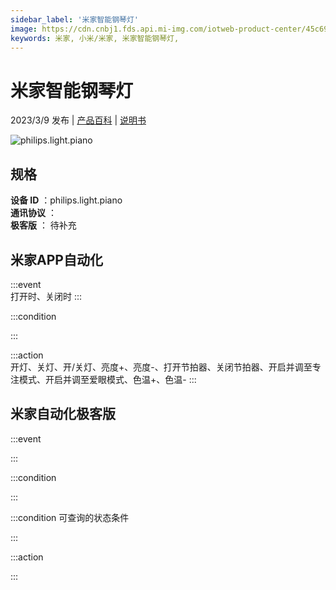 ```yaml
---
sidebar_label: '米家智能钢琴灯'
image: https://cdn.cnbj1.fds.api.mi-img.com/iotweb-product-center/45c69c4effebfabdb1b96850ae386309_1662605415620.png?GalaxyAccessKeyId=AKVGLQWBOVIRQ3XLEW&Expires=9223372036854775807&Signature=eU7StXVw8aiscB2VZjyMO/zSRko=
keywords: 米家, 小米/米家, 米家智能钢琴灯, 
---
```

# 米家智能钢琴灯

2023/3/9 发布 | [产品百科](https://home.mi.com/webapp/content/baike/product/index.html?model=philips.light.piano/) | [说明书](https://home.mi.com/views/introduction.html?model=philips.light.piano&region=cn)

![philips.light.piano](https://cdn.cnbj1.fds.api.mi-img.com/iotweb-product-center/45c69c4effebfabdb1b96850ae386309_1662605415620.png?GalaxyAccessKeyId=AKVGLQWBOVIRQ3XLEW&Expires=9223372036854775807&Signature=eU7StXVw8aiscB2VZjyMO/zSRko=)

## 规格  
> 
**设备 ID** ：philips.light.piano  
**通讯协议** ：  
**极客版**  ： 待补充 


## 米家APP自动化  

:::event  
打开时、关闭时
:::

:::condition  

:::

:::action   
开灯、关灯、开/关灯、亮度+、亮度-、打开节拍器、关闭节拍器、开启并调至专注模式、开启并调至爱眼模式、色温+、色温-
:::

## 米家自动化极客版  

:::event  

:::

:::condition  

:::

:::condition 可查询的状态条件  

:::

:::action  

:::

        
